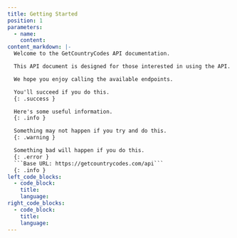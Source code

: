 ```yaml
---
title: Getting Started
position: 1
parameters:
  - name:
    content:
content_markdown: |-
  Welcome to the GetCountryCodes API documentation.

  This API document is designed for those interested in using the API.

  We hope you enjoy calling the available endpoints.

  You'll succeed if you do this.
  {: .success }

  Here's some useful information.
  {: .info }

  Something may not happen if you try and do this.
  {: .warning }

  Something bad will happen if you do this.
  {: .error }
  ```Base URL: https://getcountrycodes.com/api```
  {: .info }
left_code_blocks:
  - code_block:
    title:
    language:
right_code_blocks:
  - code_block:
    title:
    language:
---
```

